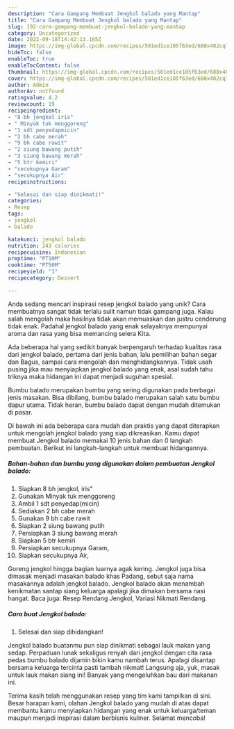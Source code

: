 ```yaml
---
description: "Cara Gampang Membuat Jengkol balado yang Mantap"
title: "Cara Gampang Membuat Jengkol balado yang Mantap"
slug: 192-cara-gampang-membuat-jengkol-balado-yang-mantap
category: Uncategorized
date: 2022-09-18T14:42:13.185Z
image: https://img-global.cpcdn.com/recipes/501ed1ce105f63ed/680x482cq70/jengkol-balado-foto-resep-utama.jpg
hideToc: false
enableToc: true
enableTocContent: false
thumbnail: https://img-global.cpcdn.com/recipes/501ed1ce105f63ed/680x482cq70/jengkol-balado-foto-resep-utama.jpg
cover: https://img-global.cpcdn.com/recipes/501ed1ce105f63ed/680x482cq70/jengkol-balado-foto-resep-utama.jpg
author: Admin
authorAv: notfound
ratingvalue: 4.2
reviewcount: 19
recipeingredient:
- "8 bh jengkol iris"
- " Minyak tuk menggoreng"
- "1 sdt penyedapmicin"
- "2 bh cabe merah"
- "9 bh cabe rawit"
- "2 siung bawang putih"
- "3 siung bawang merah"
- "5 btr kemiri"
- "secukupnya Garam"
- "secukupnya Air"
recipeinstructions:

- "Selesai dan siap dinikmati!"
categories:
- Resep
tags:
- jengkol
- balado

katakunci: jengkol balado 
nutrition: 243 calories
recipecuisine: Indonesian
preptime: "PT10M"
cooktime: "PT50M"
recipeyield: "1"
recipecategory: Dessert

---
```





Anda sedang mencari inspirasi resep jengkol balado yang unik? Cara membuatnya sangat tidak terlalu sulit namun tidak gampang juga. Kalau salah mengolah maka hasilnya tidak akan memuaskan dan justru cenderung tidak enak. Padahal jengkol balado yang enak selayaknya mempunyai aroma dan rasa yang bisa memancing selera Kita.





Ada beberapa hal yang sedikit banyak berpengaruh terhadap kualitas rasa dari jengkol balado, pertama dari jenis bahan, lalu pemilihan bahan segar dan Bagus, sampai cara mengolah dan menghidangkannya. Tidak usah pusing jika mau menyiapkan jengkol balado yang enak,      asal sudah tahu triknya maka hidangan ini dapat menjadi suguhan spesial.














Bumbu balado merupakan bumbu yang sering digunakan pada berbagai jenis masakan. Bisa dibilang, bumbu balado merupakan salah satu bumbu dapur utama. Tidak heran, bumbu balado dapat dengan mudah ditemukan di pasar.






Di bawah ini ada beberapa cara mudah dan praktis yang dapat diterapkan untuk mengolah jengkol balado yang siap dikreasikan. Kamu dapat membuat Jengkol balado memakai 10 jenis bahan dan 0 langkah pembuatan. Berikut ini langkah-langkah untuk membuat hidangannya.

<!--inarticleads1-->

##### Bahan-bahan dan bumbu yang digunakan dalam pembuatan Jengkol balado:

1. Siapkan 8 bh jengkol, iris&#34;
1. Gunakan  Minyak tuk menggoreng
1. Ambil 1 sdt penyedap(micin)
1. Sediakan 2 bh cabe merah
1. Gunakan 9 bh cabe rawit
1. Siapkan 2 siung bawang putih
1. Persiapkan 3 siung bawang merah
1. Siapkan 5 btr kemiri
1. Persiapkan secukupnya Garam,
1. Siapkan secukupnya Air,


Goreng jengkol hingga bagian luarnya agak kering. Jengkol juga bisa dimasak menjadi masakan balado khas Padang, sebut saja nama masakannya adalah jengkol balado. Jengkol balado akan menambah kenikmatan santap siang keluarga apalagi jika dimakan bersama nasi hangat. Baca juga: Resep Rendang Jengkol, Variasi Nikmati Rendang. 

<!--inarticleads2-->

##### Cara buat Jengkol balado:


1. Selesai dan siap dihidangkan!

Jengkol balado buatanmu pun siap dinikmati sebagai lauk makan yang sedap. Perpaduan lunak sekaligus renyah dari jengkol dengan cita rasa pedas bumbu balado dijamin bikin kamu nambah terus. Apalagi disantap bersama keluarga tercinta pasti tambah nikmat! Langsung aja, yuk, masak untuk lauk makan siang ini! Banyak yang mengeluhkan bau dari makanan ini. 

Terima kasih telah menggunakan resep yang tim kami tampilkan di sini. Besar harapan kami, olahan Jengkol balado yang mudah di atas dapat membantu kamu menyiapkan hidangan yang enak untuk keluarga/teman maupun menjadi inspirasi dalam berbisnis kuliner. Selamat mencoba!
